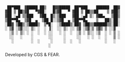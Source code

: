                                                                                                          
```
 ██▀███  ▓█████ ██▒   █▓▓█████  ██▀███    ██████  ██▓
▓██ ▒ ██▒▓█   ▀▓██░   █▒▓█   ▀ ▓██ ▒ ██▒▒██    ▒ ▓██▒
▓██ ░▄█ ▒▒███   ▓██  █▒░▒███   ▓██ ░▄█ ▒░ ▓██▄   ▒██▒
▒██▀▀█▄  ▒▓█  ▄  ▒██ █░░▒▓█  ▄ ▒██▀▀█▄    ▒   ██▒░██░
░██▓ ▒██▒░▒████▒  ▒▀█░  ░▒████▒░██▓ ▒██▒▒██████▒▒░██░
░ ▒▓ ░▒▓░░░ ▒░ ░  ░ ▐░  ░░ ▒░ ░░ ▒▓ ░▒▓░▒ ▒▓▒ ▒ ░░▓  
  ░▒ ░ ▒░ ░ ░  ░  ░ ░░   ░ ░  ░  ░▒ ░ ▒░░ ░▒  ░ ░ ▒ ░
  ░░   ░    ░       ░░     ░     ░░   ░ ░  ░  ░   ▒ ░
   ░        ░  ░     ░     ░  ░   ░           ░   ░  
                    ░                                                                      
```

Developed by CGS & FEAR.
